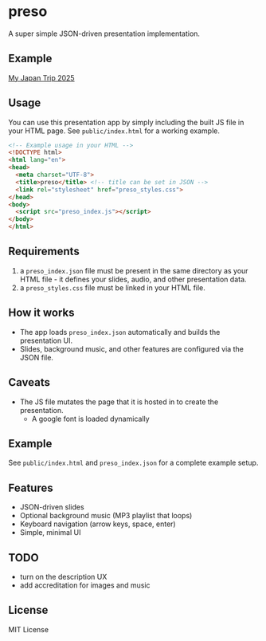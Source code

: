 # preso

A super simple JSON-driven presentation implementation.

## Example
[My Japan Trip 2025](https://spiral9.com/preso/japan_2025)

## Usage
You can use this presentation app by simply including the built JS file in your HTML page. See `public/index.html` for a working example.

```html
<!-- Example usage in your HTML -->
<!DOCTYPE html>
<html lang="en">
<head>
  <meta charset="UTF-8">
  <title>preso</title> <!-- title can be set in JSON -->
  <link rel="stylesheet" href="preso_styles.css">
</head>
<body>
  <script src="preso_index.js"></script>
</body>
</html>
```

## Requirements
1. a `preso_index.json` file must be present in the same directory as your HTML file - it defines your slides, audio, and other presentation data.
2. a `preso_styles.css` file must be linked in your HTML file.

## How it works
- The app loads `preso_index.json` automatically and builds the presentation UI.
- Slides, background music, and other features are configured via the JSON file.

## Caveats
- The JS file mutates the page that it is hosted in to create the presentation.
  - A google font is loaded dynamically

## Example
See `public/index.html` and `preso_index.json` for a complete example setup.

## Features
- JSON-driven slides
- Optional background music (MP3 playlist that loops)
- Keyboard navigation (arrow keys, space, enter)
- Simple, minimal UI

## TODO
- turn on the description UX
- add accreditation for images and music

## License
MIT License
